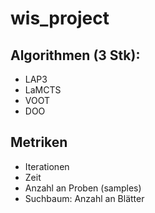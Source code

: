 # wis_project

## Algorithmen (3 Stk):
*	LAP3
*	LaMCTS
*	VOOT
*	DOO
## Metriken
*	Iterationen
*	Zeit
*	Anzahl an Proben (samples)
*	Suchbaum: Anzahl an Blätter
